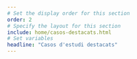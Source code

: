 ```yaml
---
# Set the display order for this section
order: 2
# Specify the layout for this section
include: home/casos-destacats.html
# Set variables
headline: "Casos d'estudi destacats"
---
```

